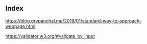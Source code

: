  ## Index

 https://blog.grvpanchal.me/2019/01/standard-way-to-approach-webpage.html

 https://validator.w3.org/#validate_by_input

